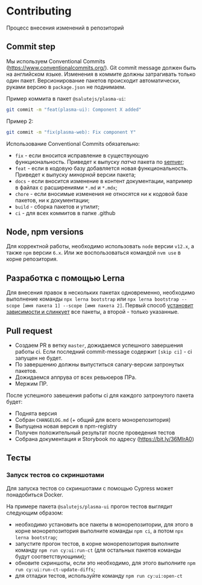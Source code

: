 # Contributing

Процесс внесения изменений в репозиторий

## Commit step

Мы используем Conventional Commits (https://www.conventionalcommits.org/). Git commit message должен быть на английском языке.
Изменения в коммите должны затрагивать только один пакет.
Версионирование пакетов происходит автоматически, руками версию в `package.json` не поднимаем.

Пример коммита в пакет `@salutejs/plasma-ui`:

```sh
git commit -m "feat(plasma-ui): Component X added"
```

Пример 2:

```sh
git commit -m "fix(plasma-web): Fix component Y"
```

Использование Conventional Commits обязательно:

-   `fix` - если вносится исправление в существующую функциональность. Приведет к выпуску _патча_ пакета по [semver](https://semver.org/lang/ru/);
-   `feat` - если в кодовую базу добавляется новая функциональность. Приведет к выпуску _минорной_ версии пакета;
-   `docs` - если вносится изменение в контент документации, например в файлах с расширениями `*.md` и `*.mdx`;
-   `chore` - если вносимые изменения не относятся ни к кодовой базе пакетов, ни к документации;
-   `build` - сборка пакетов и утилит;
-   `ci` - для всех коммитов в папке .github

## Node, npm versions

Для корректной работы, необходимо использовать `node` версии `v12.x`, а также `npm` версии `6.x`. Или же воспользоваться командой `nvm use` в корне репозитория.

## Разработка с помощью Lerna

Для внесения правок в нескольких пакетах одновременно, необходимо выполнение команды `npx lerna bootstrap` или `npx lerna bootstrap --scope [имя пакета 1] --scope [имя пакета 2]`. Первый способ [установит зависимости и слинкует](https://github.com/lerna/lerna/blob/main/commands/bootstrap/README.md) все пакеты, а второй - только указанные.

## Pull request

-   Создаем PR в ветку `master`, дожидаемся успешного завершения работы ci. Если последний commit-message содержит `[skip ci]` - ci запущен не будет.
-   По завершению должны выпуститься canary-версии затронутых пакетов.
-   Дожидаемся аппрува от всех ревьюеров ПРа.
-   Мержим ПР.

После успешного завешения работы ci для каждого затронутого пакета будет:

-   Поднята версия
-   Собран `CHANGELOG.md` (+ общий для всего монорепозитория)
-   Выпущена новая версия в npm-registry
-   Получен положительный результат после проведения тестов
-   Собрана документация и Storybook по адресу (https://bit.ly/36MIrA0)

## Тесты

### Запуск тестов со скриншотами

Для запуска тестов со скриншотами с помощью Cypress может понадобиться Docker.

На примере пакета `@salutejs/plasma-ui` прогон тестов выглядит следующим образом:

-   необходимо установить все пакеты в монорепозитории, для этого в корне монорепозитория выполните команды `npm ci`, а потом `npx lerna bootstrap`;
-   запустите прогон тестов, в корне монорепозитория выполните команду `npm run cy:ui:run-ct` (для остальных пакетов команды будут соответствующими);
-   обновите скриншоты, если это необходимо, для этого выполните `npm run cy:ui:run-ct-update-diffs`;
-   для отладки тестов, используйте команду `npm run cy:ui:open-ct`
